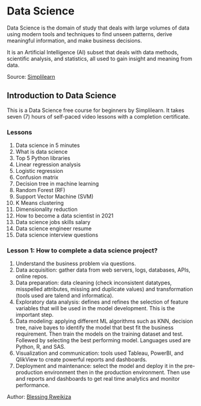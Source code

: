 # Data Science
Data Science is the domain of study that deals with large volumes of data using modern tools and techniques to find unseen patterns, derive meaningful information, and make business decisions.

It is an Artificial Intelligence (AI) subset that deals with data methods, scientific analysis, and statistics, all used to gain insight and meaning from data.

Source: [Simplilearn](https://www.simplilearn.com/tutorials/data-science-tutorial/what-is-data-science#difference_between_business_intelligence_and_data_science)

## Introduction to Data Science
This is a Data Science free course for beginners by Simplilearn. It takes seven (7) hours of self-paced video lessons with a completion certificate.

### Lessons
1. Data science in 5 minutes
1. What is data science
1. Top 5 Python libraries
1. Linear regression analysis
1. Logistic regression
1. Confusion matrix
1. Decision tree in machine learning
1. Random Forest (RF)
1. Support Vector Machine (SVM)
1. K Means clustering
1. Dimensionality reduction
1. How to become a data scientist in 2021
1. Data science jobs skills salary
1. Data science engineer resume
1. Data science interview questions

### Lesson 1: How to complete a data science project?
1. Understand the business problem via questions.
1. Data acquisition: gather data from web servers, logs, databases, APIs, online repos.
1. Data preparation: data cleaning (check inconsistent datatypes, misspelled attributes, missing and duplicate values) and transformation (tools used are talend and informatica).
1. Exploratory data analysis: defines and refines the selection of feature variables that will be used in the model development. This is the important step.
1. Data modeling: applying different ML algorithms such as KNN, decision tree, naive bayes to identify the model that best fit the business requirement. Then train the models on the training dataset and test. Follewed by selecting the best performing model. Languages used are Python, R, and SAS.
1. Visualization and communication: tools used Tableau, PowerBI, and QlikView to create powerful reports and dashboards.
1. Deployment and maintenance: select the model and deploy it in the pre-production environment then in the production environment. Then use and reports and dashboards to get real time analytics and monitor performance.

Author: [Blessing Rweikiza](https://linktr.ee/blessnathan01)
